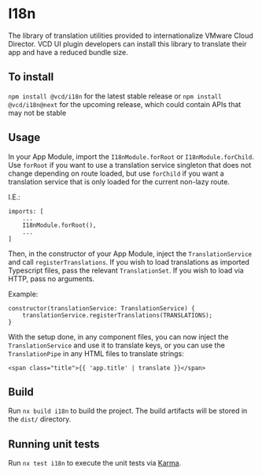 # I18n

The library of translation utilities provided to internationalize VMware Cloud Director. VCD UI plugin developers can
install this library to translate their app and have a reduced bundle size.

## To install

`npm install @vcd/i18n` for the latest stable release or
`npm install @vcd/i18n@next` for the upcoming release, which could contain APIs that may not be stable

## Usage

In your App Module, import the `I18nModule.forRoot` or `I18nModule.forChild`. Use `forRoot` if you want to use a translation
service singleton that does not change depending on route loaded, but use `forChild` if you want a translation service that is
only loaded for the current non-lazy route.

I.E.:

```
imports: [
    ...
    I18nModule.forRoot(),
    ...
]
```

Then, in the constructor of your App Module, inject the `TranslationService` and call `registerTranslations`. If you wish
to load translations as imported Typescript files, pass the relevant `TranslationSet`. If you wish to load via HTTP, pass no arguments.

Example:

```
constructor(translationService: TranslationService) {
    translationService.registerTranslations(TRANSLATIONS);
}
```

With the setup done, in any component files, you can now inject the `TranslationService` and use it to translate keys, or you
can use the `TranslationPipe` in any HTML files to translate strings:

```
<span class="title">{{ 'app.title' | translate }}</span>
```

## Build

Run `nx build i18n` to build the project. The build artifacts will be stored in the `dist/` directory.

## Running unit tests

Run `nx test i18n` to execute the unit tests via [Karma](https://karma-runner.github.io).
